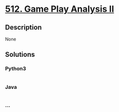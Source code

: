 # [512. Game Play Analysis II](https://leetcode.com/problems/game-play-analysis-ii)

## Description
None


## Solutions


### Python3

```python

```

### Java

```java

```

### ...
```

```
